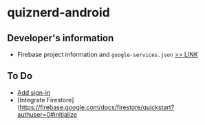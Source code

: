 # quiznerd-android
## Developer's information
* Firebase project information and `google-services.json` [>> LINK](https://console.firebase.google.com/project/quiznerd-49e4f/settings/general/android:com.github.n1try.quiznerd)

## To Do
* [Add sign-in](https://firebase.google.com/docs/auth/android/firebaseui?authuser=0#sign_in)
* [Integrate Firestore](https://firebase.google.com/docs/firestore/quickstart?authuser=0#initialize